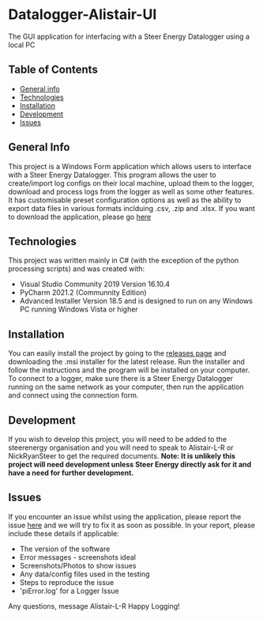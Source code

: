 # Datalogger-Alistair-UI
The GUI application for interfacing with a Steer Energy Datalogger using a local PC

## Table of Contents
* [General info](#general-info)
* [Technologies](#technologies)
* [Installation](#installation)
* [Development](#development)
* [Issues](#issues)

## General Info
This project is a Windows Form application which allows users to interface with a Steer Energy Datalogger. This program allows the user to create/import log configs on their local machine, upload them to the logger, download and process logs from the logger as well as some other features. It has customisable preset configuration options as well as the ability to export data files in various formats inclduing .csv, .zip and .xlsx. If you want to download the application, please go [here](#installation)

## Technologies
This project was written mainly in C# (with the exception of the python processing scripts) and was created with:
* Visual Studio Community 2019 Version 16.10.4
* PyCharm 2021.2 (Communnity Edition)
* Advanced Installer Version 18.5
and is designed to run on any Windows PC running Windows Vista or higher

## Installation
You can easily install the project by going to the [releases page](https://github.com/steerenergy/Datalogger-Alistair-UI/releases) and downloading the .msi installer for the latest release. Run the installer and follow the instructions and the program will be installed on your computer. To connect to a logger, make sure there is a Steer Energy Datalogger running on the same network as your computer, then run the application and connect using the connection form.

## Development
If you wish to develop this project, you will need to be added to the steerenergy organisation and you will need to speak to Alistair-L-R or NickRyanSteer to get the required documents. **Note: It is unlikely this project will need development unless Steer Energy directly ask for it and have a need for further development.**

## Issues
If you encounter an issue whilst using the application, please report the issue [here](https://github.com/steerenergy/Datalogger-Alistair-UI/issues) and we will try to fix it as soon as possible. In your report, please include these details if applicable:
* The version of the software
* Error messages - screenshots ideal
* Screenshots/Photos to show issues
* Any data/config files used in the testing
* Steps to reproduce the issue
* 'piError.log' for a Logger Issue

Any questions, message Alistair-L-R
Happy Logging!
